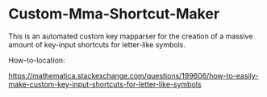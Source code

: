 # Custom-Mma-Shortcut-Maker
This is an automated custom key mapparser for the creation of a massive amount of key-input shortcuts for letter-like symbols.

How-to-location:

https://mathematica.stackexchange.com/questions/199606/how-to-easily-make-custom-key-input-shortcuts-for-letter-like-symbols
